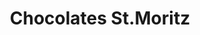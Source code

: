 ---
title: "Chocolates St.Moritz"
url: /caracas/chocolates-st-moritz-calle-1-la-industria/
shop: chocolate
---